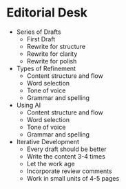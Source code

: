 # Editorial Desk

* Series of Drafts
    * First Draft
    * Rewrite for structure
    * Rewrite for clarity
    * Rewrite for polish
* Types of Refinement
    * Content structure and flow
    * Word selection
    * Tone of voice
    * Grammar and spelling
* Using AI
    * Content structure and flow
    * Word selection
    * Tone of voice
    * Grammar and spelling
* Iterative Development
    * Every draft should be better
    * Write the content 3-4 times
    * Let the work age
    * Incorporate review comments
    * Work in small units of 4-5 pages

